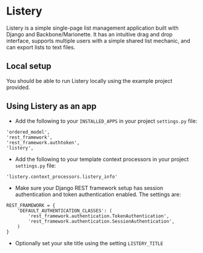 # Listery

Listery is a simple single-page list management application built with Django and Backbone/Marionette. It has an intuitive drag and drop interface, supports multiple users with a simple shared list mechanic, and can export lists to text files.

## Local setup

You should be able to run Listery locally using the example project provided.

## Using Listery as an app

* Add the following to your `INSTALLED_APPS` in your project `settings.py` file:

```
'ordered_model',
'rest_framework',
'rest_framework.authtoken',
'listery',
```

* Add the following to your template context processors in your project `settings.py` file:

```
'listery.context_processors.listery_info'
```

* Make sure your Django REST framework setup has session authentication and token authentication enabled. The settings are:

```
REST_FRAMEWORK = {
	'DEFAULT_AUTHENTICATION_CLASSES': (
		'rest_framework.authentication.TokenAuthentication',
		'rest_framework.authentication.SessionAuthentication',
	)
}
```

* Optionally set your site title using the setting `LISTERY_TITLE`